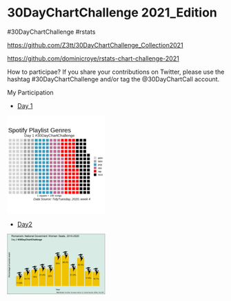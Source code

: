 # 30DayChartChallenge 2021_Edition

#30DayChartChallenge #rstats 

https://github.com/Z3tt/30DayChartChallenge_Collection2021

https://github.com/dominicroye/rstats-chart-challenge-2021

How to participae? If you share your contributions on Twitter, please use the hashtag #30DayChartChallenge and/or tag the @30DayChartCall account.


My Participation

- [Day 1](01_part_to_whole.Rmd) 

<img src="https://github.com/ineszz/30DayChartChallenge/blob/main/day1.png" width=45% height=45%>

- [Day2](02_Pictogram.Rmd) 

<img src="https://github.com/ineszz/30DayChartChallenge/blob/main/day2.png" width=45% height=45%>
 